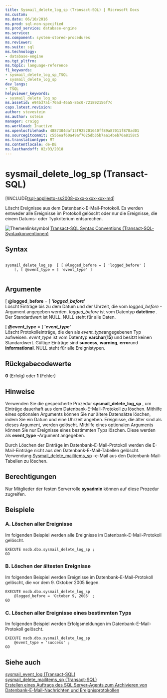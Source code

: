 ```yaml
---
title: Sysmail_delete_log_sp (Transact-SQL) | Microsoft Docs
ms.custom: 
ms.date: 06/10/2016
ms.prod: sql-non-specified
ms.prod_service: database-engine
ms.service: 
ms.component: system-stored-procedures
ms.reviewer: 
ms.suite: sql
ms.technology:
- database-engine
ms.tgt_pltfrm: 
ms.topic: language-reference
f1_keywords:
- sysmail_delete_log_sp_TSQL
- sysmail_delete_log_sp
dev_langs:
- TSQL
helpviewer_keywords:
- sysmail_delete_log_sp
ms.assetid: e94b37a1-70ad-46a5-86c0-721892156f7c
caps.latest.revision: 
author: stevestein
ms.author: sstein
manager: craigg
ms.workload: Inactive
ms.openlocfilehash: 4887304daf13f925201640ff89a87011f878ad01
ms.sourcegitcommit: c556eaf60a49af7025db35b7aa14beb76a8158c5
ms.translationtype: MT
ms.contentlocale: de-DE
ms.lasthandoff: 02/03/2018
---
```

# <a name="sysmaildeletelogsp-transact-sql"></a>sysmail_delete_log_sp (Transact-SQL)
[!INCLUDE[tsql-appliesto-ss2008-xxxx-xxxx-xxx-md](../../includes/tsql-appliesto-ss2008-xxxx-xxxx-xxx-md.md)]

  Löscht Ereignisse aus dem Datenbank-E-Mail-Protokoll. Es werden entweder alle Ereignisse im Protokoll gelöscht oder nur die Ereignisse, die einem Datums- oder Typkriterium entsprechen.  
  
 ![Themenlinksymbol](../../database-engine/configure-windows/media/topic-link.gif "Topic link icon") [Transact-SQL Syntax Conventions (Transact-SQL-Syntaxkonventionen)](../../t-sql/language-elements/transact-sql-syntax-conventions-transact-sql.md)  
  
## <a name="syntax"></a>Syntax  
  
```  
  
sysmail_delete_log_sp  [ [ @logged_before = ] 'logged_before' ]  
    [, [ @event_type = ] 'event_type' ]  
  
```  
  
## <a name="arguments"></a>Argumente  
 [ **@logged_before** = ] **'***logged_before***'**  
 Löscht Einträge bis zu dem Datum und der Uhrzeit, die vom *logged_before* -Argument angegeben werden. *logged_before* ist vom Datentyp **datetime** . Der Standardwert ist NULL. NULL steht für alle Daten.  
  
 [ **@event_type** = ] **'***event_type***'**  
 Löscht Protokolleinträge, die den als *event_type*angegebenen Typ aufweisen. *event_type* ist vom Datentyp **varchar(15)** und besitzt keinen Standardwert. Gültige Einträge sind **success**, **warning**, **error**und **informational**. NULL steht für alle Ereignistypen.  
  
## <a name="return-code-values"></a>Rückgabecodewerte  
 **0** (Erfolg) oder **1** (Fehler)  
  
## <a name="remarks"></a>Hinweise  
 Verwenden Sie die gespeicherte Prozedur **sysmail_delete_log_sp** , um Einträge dauerhaft aus dem Datenbank-E-Mail-Protokoll zu löschen. Mithilfe eines optionalen Arguments können Sie nur ältere Datensätze löschen, indem Sie ein Datum und eine Uhrzeit angeben. Ereignisse, die älter sind als dieses Argument, werden gelöscht. Mithilfe eines optionalen Arguments können Sie nur Ereignisse eines bestimmten Typs löschen. Diese werden als **event_type** -Argument angegeben.  
  
 Durch Löschen der Einträge im Datenbank-E-Mail-Protokoll werden die E-Mail-Einträge nicht aus den Datenbank-E-Mail-Tabellen gelöscht. Verwendung [Sysmail_delete_mailitems_sp](../../relational-databases/system-stored-procedures/sysmail-delete-mailitems-sp-transact-sql.md) -e-Mail aus den Datenbank-Mail-Tabellen zu löschen.  
  
## <a name="permissions"></a>Berechtigungen  
 Nur Mitglieder der festen Serverrolle **sysadmin** können auf diese Prozedur zugreifen.  
  
## <a name="examples"></a>Beispiele  
  
### <a name="a-deleting-all-events"></a>A. Löschen aller Ereignisse  
 Im folgenden Beispiel werden alle Ereignisse im Datenbank-E-Mail-Protokoll gelöscht.  
  
```  
EXECUTE msdb.dbo.sysmail_delete_log_sp ;  
GO  
```  
  
### <a name="b-deleting-the-oldest-events"></a>B. Löschen der ältesten Ereignisse  
 Im folgenden Beispiel werden Ereignisse im Datenbank-E-Mail-Protokoll gelöscht, die vor dem 9. Oktober 2005 liegen.  
  
```  
EXECUTE msdb.dbo.sysmail_delete_log_sp  
    @logged_before = 'October 9, 2005' ;  
GO  
```  
  
### <a name="c-deleting-all-events-of-a-certain-type"></a>C. Löschen aller Ereignisse eines bestimmten Typs  
 Im folgenden Beispiel werden Erfolgsmeldungen im Datenbank-E-Mail-Protokoll gelöscht.  
  
```  
EXECUTE msdb.dbo.sysmail_delete_log_sp  
    @event_type = 'success' ;  
GO  
```  
  
## <a name="see-also"></a>Siehe auch  
 [sysmail_event_log &#40;Transact-SQL&#41;](../../relational-databases/system-catalog-views/sysmail-event-log-transact-sql.md)   
 [sysmail_delete_mailitems_sp &#40;Transact-SQL&#41;](../../relational-databases/system-stored-procedures/sysmail-delete-mailitems-sp-transact-sql.md)   
 [Erstellen eines Auftrags des SQL Server-Agents zum Archivieren von Datenbank-E-Mail-Nachrichten und Ereignisprotokollen](../../relational-databases/database-mail/create-a-sql-server-agent-job-to-archive-database-mail-messages-and-event-logs.md)  
  
  

